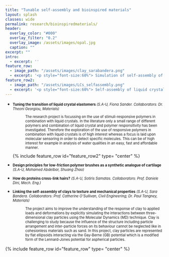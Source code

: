 ```yaml
---
title: "Tunable self-assembly and bioinspired materials"
layout: splash
classes: wide
permalink: research/bioinspiredmaterials/
header:
  overlay_color: "#000"
  overlay_filter: "0.2"
  overlay_image: /assets/images/opal.jpg
  caption: ""
excerpt: ""
intro: 
  - excerpt: ''
feature_row:
  - image_path: "/assets/images/clay_sarabandera.png"
  - excerpt: '<p style="font-size:60%"> Simulation of self-assembly of clay particles(represented by flat ellipsoids) interacting via the Gay-Berne potential. <em>(by Sara Bandera)</em></p>'
feature_row2:
  - image_path: "/assets/images/LCs_selfassembly.png"
  - excerpt: '<p style="font-size:60%"> Self-assembly of liquid crystals upon reduction of temperature using the python package LAMMPS with the Gay-Berne potential to describe interaction between particles. <em>(by Fiona Sander)</em></p>'
---
```

* <p style="font-size:80%"> <strong> Tuning the transition of liquid crystal elastomers </strong> <em>(S.A-U, Fiona Sander. Collaborators: Dr. Theoni Georgiou, Materials)</em></p>

  <p style="font-size:80%; margin-left:40px"> The research project is focussing on the use of stimuli-responsive polymers in combination with liquid crystals. In the literature only a small range of different polymers and combination of liquid crystal and polymer responsitivity has been investigated. Therefore the exploration of the use of responsive polymers in combination with liquid crystals is of high interest whereas a focus is laid upon molecular sensoring in order to detect specific molecules. This can be of high interest for example in analysis of water qualities in an easy, fast and affordable manner. </p> {% include feature_row id="feature_row2" type= "center" %}

* <p style="font-size:80%"> <strong> Design principles for low-friction polymer brushes as a synthetic analogue of cartilage </strong> <em>(S.A-U, Mohamed Abdelbar, Shuang Zhao)</em></p>
* <p style="font-size:80%"> <strong>How do proteins cross-link hairs?</strong> <em>(S.A-U, Sotiris Samatas. Collaborators: Prof. Daniele Dini, Mech. Eng.)</em></p>
* <p style="font-size:80%"> <strong>Linking the self-assembly of clays to texture and mechanical properties</strong> <em>(S.A-U, Sara Bandera. Collaborators: Prof. Catherine O’Sullivan, Civil Engineering; Dr. Paul Tangney, Materials)</em></p>

  <p style="font-size:80%; margin-left:40px"> The project aims to improve the understanding of the response of clay to applied loads and deformations by explicitly simulating the interactions between three-dimensional clay particles using the Molecular Dynamics (MD) technique. Clay is challenging to study because the influence of the structure including particle arrangement and inter-particle forces on its behaviour cannot be neglected like in cohesionless materials such as sand. In this project, clay particles are represented by flat ellipsoids interacting via the Gay-Berne (GB) potential which is a modified form of the Lennard-Jones potential for aspherical particles. </p> 

{% include feature_row id="feature_row" type= "center" %}
